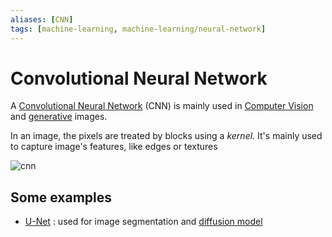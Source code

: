 ```yaml
---
aliases: [CNN]
tags: [machine-learning, machine-learning/neural-network]
---
```


# Convolutional Neural Network

A [Convolutional Neural Network](https://en.wikipedia.org/wiki/Convolutional_neural_network) (CNN) is mainly used in [Computer Vision](/engineering/machine-learning/applications/computer-vision.md) and [generative](/engineering/machine-learning/applications/generative-ai.md) images.

In an image, the pixels are treated by blocks using a *kernel*. It's mainly used to capture image's features, like edges or textures

![cnn](/assets/cnn.png)

## Some examples

- [U-Net](https://en.wikipedia.org/wiki/U-Net) : used for image segmentation and [diffusion model](/engineering/machine-learning/neural-network/diffusion.md)